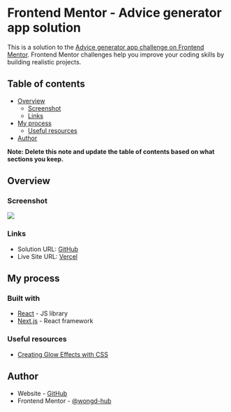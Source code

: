 # Frontend Mentor - Advice generator app solution

This is a solution to the [Advice generator app challenge on Frontend Mentor](https://www.frontendmentor.io/challenges/advice-generator-app-QdUG-13db). Frontend Mentor challenges help you improve your coding skills by building realistic projects.

## Table of contents

- [Overview](#overview)
  - [Screenshot](#screenshot)
  - [Links](#links)
- [My process](#my-process)
  - [Useful resources](#useful-resources)
- [Author](#author)

**Note: Delete this note and update the table of contents based on what sections you keep.**

## Overview
### Screenshot

![](./screenshot.jpg)

### Links

- Solution URL: [GitHub](https://github.com/wongd-hub/fm-advice-generator-app/)
- Live Site URL: [Vercel](https://fm-advice-generator-app.vercel.app/)

## My process

### Built with

- [React](https://reactjs.org/) - JS library
- [Next.js](https://nextjs.org/) - React framework

### Useful resources

- [Creating Glow Effects with CSS](https://codersblock.com/blog/creating-glow-effects-with-css/)

## Author

- Website - [GitHub](https://github.com/wongd-hub)
- Frontend Mentor - [@wongd-hub](https://www.frontendmentor.io/profile/wongd-hub)
